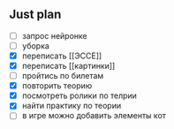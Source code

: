 ## Just plan
- [ ] запрос нейронке
- [ ] уборка
- [x] переписать [[ЭССЕ]]
- [x] переписать [[картинки]]
- [ ] пройтись по билетам 
- [x] повторить теорию
- [x] посмотреть ролики по телрии
- [x] найти практику по теории
- [ ] в игре можно добавить элементы кот

